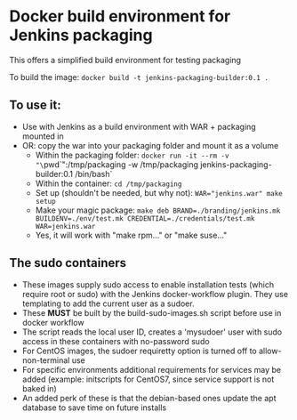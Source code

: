 # Docker build environment for Jenkins packaging

This offers a simplified build environment for testing packaging

To build the image:
`docker build -t jenkins-packaging-builder:0.1 .`

## To use it: ##
* Use with Jenkins as a build environment with WAR + packaging mounted in
* OR: copy the war into your packaging folder and mount it as a volume
  - Within the packaging folder: `docker run -it --rm -v "\`pwd\`":/tmp/packaging -w /tmp/packaging jenkins-packaging-builder:0.1 /bin/bash`
  - Within the container: `cd /tmp/packaging`
  - Set up (shouldn't be needed, but why not): `WAR="jenkins.war" make setup`
  - Make your magic package: `make deb BRAND=./branding/jenkins.mk BUILDENV=./env/test.mk CREDENTIAL=./credentials/test.mk WAR=jenkins.war`
  - Yes, it will work with "make rpm..."  or "make suse..."

## The sudo containers ##
* These images supply sudo access to enable installation tests (which require root or sudo) with the Jenkins docker-workflow plugin.  They use templating to add the current user as a sudoer.
* These **MUST** be built by the build-sudo-images.sh script before use in docker workflow
* The script reads the local user ID, creates a 'mysudoer' user with sudo access in these containers with no-password sudo
* For CentOS images, the sudoer requiretty option is turned off to allow-non-terminal use
* For specific environments additional requirements for services may be added (example: initscripts for CentOS7, since service support is not baked in)
* An added perk of these is that the debian-based ones update the apt database to save time on future installs